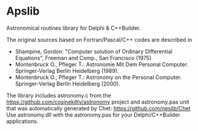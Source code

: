 # Apslib
Astronomical routines library for Delphi &amp; C++Builder.


The original sources based on Fortran/Pascal/C++ codes are described in
  - Shampine, Gordon: "Computer solution of Ordinary Differential Equations",
    Freeman and Comp., San Francisco (1975)
  - Montenbruck O., Pfleger T.: Astronomie Mit Dem Personal Computer.
    Springer-Verlag Berlin Heidelberg (1989).
  - Montenbruck O., Pfleger T.: Astronomy on the Personal Computer.
    Springer-Verlag Berlin Heidelberg (2000).
    

The library includes astronomy.c from the https://github.com/cosinekitty/astronomy project
and astronomy.pas unit that was automatically generated by Chet: https://github.com/neslib/Chet
Use astronomy.dll with the astronomy.pas for your Delphi/C++Builder applications.
